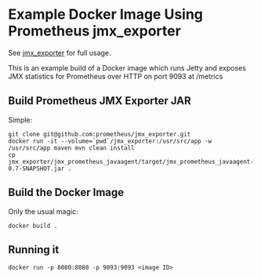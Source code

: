 # Example Docker Image Using Prometheus jmx_exporter

See [jmx_exporter](https://github.com/prometheus/jmx_exporter) for full usage.

This is an example build of a Docker image which runs Jetty and exposes JMX statistics for Prometheus over HTTP on port 9093 at /metrics

## Build Prometheus JMX Exporter JAR

Simple:

```
git clone git@github.com:prometheus/jmx_exporter.git
docker run -it --volume=`pwd`/jmx_exporter:/usr/src/app -w /usr/src/app maven mvn clean install
cp jmx_exporter/jmx_prometheus_javaagent/target/jmx_prometheus_javaagent-0.7-SNAPSHOT.jar .
```

## Build the Docker Image

Only the usual magic:

```
docker build .
```

## Running it

```
docker run -p 8080:8080 -p 9093:9093 <image ID>
```


